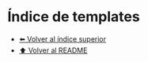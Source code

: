 # Índice de templates



- [⬅️ Volver al índice superior](../Index.md)
- [⬆️ Volver al README](/README.md)
